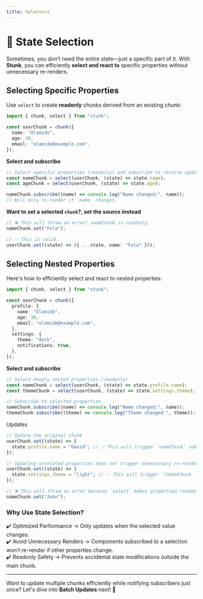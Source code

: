 ```yaml
---
title: Selectors
---
```


# 🧩 State Selection

Sometimes, you don’t need the entire state—just a specific part of it. With **Stunk**, you can efficiently **select and react to** specific properties without unnecessary re-renders.

## Selecting Specific Properties

Use `select` to create **readonly** chunks derived from an existing chunk:

```typescript
import { chunk, select } from "stunk";

const userChunk = chunk({
  name: "Olamide",
  age: 30,
  email: "olamide@example.com",
});
```

**Select and subscribe**

```typescript
// Select specific properties (readonly) and subscribe to receive updates
const nameChunk = select(userChunk, (state) => state.name);
const ageChunk = select(userChunk, (state) => state.age);

nameChunk.subscribe((name) => console.log("Name changed:", name));
// Will only re-render if `name` changes.
```

**Want to set a selected `chunk`?, set the source instead**

```typescript
// ❌ This will throw an error! nameChunk is readonly.
nameChunk.set("Fola");

// ✅ This is valid.
userChunk.set((state) => ({ ...state, name: "Fola" }));
```

## Selecting Nested Properties

Here's how to efficiently select and react to nested properties:

```typescript
import { chunk, select } from "stunk";

const userChunk = chunk({
  profile: {
    name: "Olamide",
    age: 30,
    email: "olamide@example.com",
  },
  settings: {
    theme: "dark",
    notifications: true,
  },
});
```

**Select and subscribe**

```typescript
// Select deeply nested properties (readonly)
const nameChunk = select(userChunk, (state) => state.profile.name);
const themeChunk = select(userChunk, (state) => state.settings.theme);

// Subscribe to selected properties
nameChunk.subscribe((name) => console.log("Name changed:", name));
themeChunk.subscribe((theme) => console.log("Theme changed:", theme));
```

Updates

```typescript
// Update the original chunk
userChunk.set((state) => {
  state.profile.name = "David"; // ✅ This will trigger `nameChunk` subscribers
});

// Updating unrelated properties does not trigger unnecessary re-renders
userChunk.set((state) => {
  state.settings.theme = "light"; // ✅ This will trigger `themeChunk` subscribers only
});

// ❌ This will throw an error because `select` makes properties readonly
nameChunk.set("John");
```

### Why Use State Selection?

✔️ Optimized Performance → Only updates when the selected value changes.  
✔️ Avoid Unnecessary Renders → Components subscribed to a selection won’t re-render if other properties change.  
✔️ Readonly Safety → Prevents accidental state modifications outside the main chunk.

---

Want to update multiple chunks efficiently while notifying subscribers just once? Let's dive into **Batch Updates** next! 🚀
